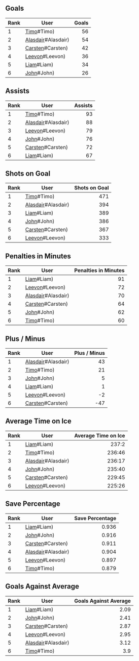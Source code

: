 ## Goals
| Rank | User | Goals |
| :--- | ---- | ---------: |
| 1 | [Timo](https://github.com/llevasseur/fantasy-hockey-league/blob/master/beta/ROSTERS.md)#Timo) | 56 |
| 2 | [Alasdair](https://github.com/llevasseur/fantasy-hockey-league/blob/master/beta/ROSTERS.md)#Alasdair) | 54 |
| 3 | [Carsten](https://github.com/llevasseur/fantasy-hockey-league/blob/master/beta/ROSTERS.md)#Carsten) | 42 |
| 4 | [Leevon](https://github.com/llevasseur/fantasy-hockey-league/blob/master/beta/ROSTERS.md)#Leevon) | 36 |
| 5 | [Liam](https://github.com/llevasseur/fantasy-hockey-league/blob/master/beta/ROSTERS.md)#Liam) | 34 |
| 6 | [John](https://github.com/llevasseur/fantasy-hockey-league/blob/master/beta/ROSTERS.md)#John) | 26 |
## Assists
| Rank | User | Assists |
| :--- | ---- | ---------: |
| 1 | [Timo](https://github.com/llevasseur/fantasy-hockey-league/blob/master/beta/ROSTERS.md)#Timo) | 93 |
| 2 | [Alasdair](https://github.com/llevasseur/fantasy-hockey-league/blob/master/beta/ROSTERS.md)#Alasdair) | 88 |
| 3 | [Leevon](https://github.com/llevasseur/fantasy-hockey-league/blob/master/beta/ROSTERS.md)#Leevon) | 79 |
| 4 | [John](https://github.com/llevasseur/fantasy-hockey-league/blob/master/beta/ROSTERS.md)#John) | 76 |
| 5 | [Carsten](https://github.com/llevasseur/fantasy-hockey-league/blob/master/beta/ROSTERS.md)#Carsten) | 72 |
| 6 | [Liam](https://github.com/llevasseur/fantasy-hockey-league/blob/master/beta/ROSTERS.md)#Liam) | 67 |
## Shots on Goal
| Rank | User | Shots on Goal |
| :--- | ---- | ---------: |
| 1 | [Timo](https://github.com/llevasseur/fantasy-hockey-league/blob/master/beta/ROSTERS.md)#Timo) | 471 |
| 2 | [Alasdair](https://github.com/llevasseur/fantasy-hockey-league/blob/master/beta/ROSTERS.md)#Alasdair) | 394 |
| 3 | [Liam](https://github.com/llevasseur/fantasy-hockey-league/blob/master/beta/ROSTERS.md)#Liam) | 389 |
| 4 | [John](https://github.com/llevasseur/fantasy-hockey-league/blob/master/beta/ROSTERS.md)#John) | 386 |
| 5 | [Carsten](https://github.com/llevasseur/fantasy-hockey-league/blob/master/beta/ROSTERS.md)#Carsten) | 367 |
| 6 | [Leevon](https://github.com/llevasseur/fantasy-hockey-league/blob/master/beta/ROSTERS.md)#Leevon) | 333 |
## Penalties in Minutes
| Rank | User | Penalties in Minutes |
| :--- | ---- | ---------: |
| 1 | [Liam](https://github.com/llevasseur/fantasy-hockey-league/blob/master/beta/ROSTERS.md)#Liam) | 91 |
| 2 | [Leevon](https://github.com/llevasseur/fantasy-hockey-league/blob/master/beta/ROSTERS.md)#Leevon) | 72 |
| 3 | [Alasdair](https://github.com/llevasseur/fantasy-hockey-league/blob/master/beta/ROSTERS.md)#Alasdair) | 70 |
| 4 | [Carsten](https://github.com/llevasseur/fantasy-hockey-league/blob/master/beta/ROSTERS.md)#Carsten) | 64 |
| 5 | [John](https://github.com/llevasseur/fantasy-hockey-league/blob/master/beta/ROSTERS.md)#John) | 62 |
| 6 | [Timo](https://github.com/llevasseur/fantasy-hockey-league/blob/master/beta/ROSTERS.md)#Timo) | 60 |
## Plus / Minus
| Rank | User | Plus / Minus |
| :--- | ---- | ---------: |
| 1 | [Alasdair](https://github.com/llevasseur/fantasy-hockey-league/blob/master/beta/ROSTERS.md)#Alasdair) | 43 |
| 2 | [Timo](https://github.com/llevasseur/fantasy-hockey-league/blob/master/beta/ROSTERS.md)#Timo) | 21 |
| 3 | [John](https://github.com/llevasseur/fantasy-hockey-league/blob/master/beta/ROSTERS.md)#John) | 5 |
| 4 | [Liam](https://github.com/llevasseur/fantasy-hockey-league/blob/master/beta/ROSTERS.md)#Liam) | 1 |
| 5 | [Leevon](https://github.com/llevasseur/fantasy-hockey-league/blob/master/beta/ROSTERS.md)#Leevon) | -2 |
| 6 | [Carsten](https://github.com/llevasseur/fantasy-hockey-league/blob/master/beta/ROSTERS.md)#Carsten) | -47 |
## Average Time on Ice
| Rank | User | Average Time on Ice |
| :--- | ---- | ---------: |
| 1 | [Liam](https://github.com/llevasseur/fantasy-hockey-league/blob/master/beta/ROSTERS.md)#Liam) | 237:2 |
| 2 | [Timo](https://github.com/llevasseur/fantasy-hockey-league/blob/master/beta/ROSTERS.md)#Timo) | 236:46 |
| 3 | [Alasdair](https://github.com/llevasseur/fantasy-hockey-league/blob/master/beta/ROSTERS.md)#Alasdair) | 236:17 |
| 4 | [John](https://github.com/llevasseur/fantasy-hockey-league/blob/master/beta/ROSTERS.md)#John) | 235:40 |
| 5 | [Carsten](https://github.com/llevasseur/fantasy-hockey-league/blob/master/beta/ROSTERS.md)#Carsten) | 229:45 |
| 6 | [Leevon](https://github.com/llevasseur/fantasy-hockey-league/blob/master/beta/ROSTERS.md)#Leevon) | 225:26 |
## Save Percentage
| Rank | User | Save Percentage |
| :--- | ---- | ---------: |
| 1 | [Liam](https://github.com/llevasseur/fantasy-hockey-league/blob/master/beta/ROSTERS.md)#Liam) | 0.936 |
| 2 | [John](https://github.com/llevasseur/fantasy-hockey-league/blob/master/beta/ROSTERS.md)#John) | 0.916 |
| 3 | [Carsten](https://github.com/llevasseur/fantasy-hockey-league/blob/master/beta/ROSTERS.md)#Carsten) | 0.911 |
| 4 | [Alasdair](https://github.com/llevasseur/fantasy-hockey-league/blob/master/beta/ROSTERS.md)#Alasdair) | 0.904 |
| 5 | [Leevon](https://github.com/llevasseur/fantasy-hockey-league/blob/master/beta/ROSTERS.md)#Leevon) | 0.897 |
| 6 | [Timo](https://github.com/llevasseur/fantasy-hockey-league/blob/master/beta/ROSTERS.md)#Timo) | 0.879 |
## Goals Against Average
| Rank | User | Goals Against Average |
| :--- | ---- | ---------: |
| 1 | [Liam](https://github.com/llevasseur/fantasy-hockey-league/blob/master/beta/ROSTERS.md)#Liam) | 2.09 |
| 2 | [John](https://github.com/llevasseur/fantasy-hockey-league/blob/master/beta/ROSTERS.md)#John) | 2.41 |
| 3 | [Carsten](https://github.com/llevasseur/fantasy-hockey-league/blob/master/beta/ROSTERS.md)#Carsten) | 2.87 |
| 4 | [Leevon](https://github.com/llevasseur/fantasy-hockey-league/blob/master/beta/ROSTERS.md)#Leevon) | 2.95 |
| 5 | [Alasdair](https://github.com/llevasseur/fantasy-hockey-league/blob/master/beta/ROSTERS.md)#Alasdair) | 3.12 |
| 6 | [Timo](https://github.com/llevasseur/fantasy-hockey-league/blob/master/beta/ROSTERS.md)#Timo) | 3.9 |
